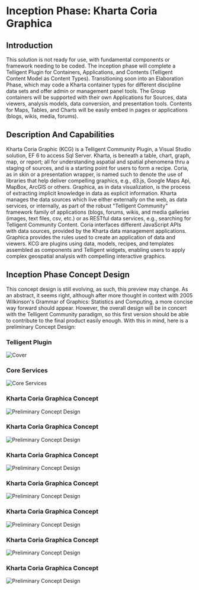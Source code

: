# Inception Phase: Kharta Coria Graphica
## Introduction
This solution is not ready for use, with fundamental components or framework needing to be coded. The inception phase will complete a Telligent Plugin for Containers, Applications, and Contents (Telligent Content Model as Content Types). Transitioning soon into an Elaboration Phase, which may code a Kharta container types for different discipline data sets and offer admin or management panel tools. The Group containers will be supported with their own Applications for Sources, data viewers, analysis models, data conversion, and presentation tools. Contents for Maps, Tables, and Charts will be easily embed in pages or applications (blogs, wikis, media, forums).
## Description And Capabilities
Kharta Coria Graphic (KCG) is a Telligent Community Plugin, a Visual Studio solution, EF 6 to access Sql Server.  Kharta, is beneath a table, chart, graph, map, or report; all for understanding aspatial and spatial phenomena thru a staging of sources, and is a starting point for users to form a recipe.  Coria, as in skin or a presentation wrapper, is named such to denote the use of libraries that help deliver compelling graphics, e.g., d3.js, Google Maps Api, MapBox, ArcGIS or others.  Graphica, as in data visualization, is the process of extracting implicit knowledge in data as explicit information.  Kharta manages the data sources which live either externally on the web, as data services, or internally, as part of the robust "Telligent Community" framework family of applications (blogs, forums, wikis, and media galleries (images, text files, csv, etc.) or as RESTful data services, e.g., searching for Telligent Community Content.  Coria interfaces different JavaScript APIs with data sources, provided by the Kharta data management applications.  Graphica provides the rules used to create an application of data and viewers. KCG are plugins using data, models, recipes, and templates assembled as components and Telligent widgets, enabling users to apply complex geospatial analysis with compelling interactive graphics.
## Inception Phase Concept Design
This concept design is still evolving, as such, this preview may change. As an abstract, it seems right, although after more thought in context with 2005 Wilkinson's Grammar of Graphics: Statistics and Computing, a more concise way forward should appear. However, the overall design will be in concert with the Telligent Community paradigm, so this first version should be able to contribute to the final product easily enough.  With this in mind, here is a preliminary Concept Design:
### Telligent Plugin
![Cover](https://raw.githubusercontent.com/powersparks/kharta-coria-graphica/master/Slide1.png)
### Core Services
![Core Services](https://raw.githubusercontent.com/powersparks/kharta-coria-graphica/master/Slide2.jpg)
### Kharta Coria Graphica Concept
![Preliminary Concept Design](https://raw.githubusercontent.com/powersparks/kharta-coria-graphica/master/Slide3.png)
### Kharta Coria Graphica Concept
![Preliminary Concept Design](https://raw.githubusercontent.com/powersparks/kharta-coria-graphica/master/Slide4.png)
### Kharta Coria Graphica Concept
![Preliminary Concept Design](https://raw.githubusercontent.com/powersparks/kharta-coria-graphica/master/Slide5.png)
### Kharta Coria Graphica Concept
![Preliminary Concept Design](https://raw.githubusercontent.com/powersparks/kharta-coria-graphica/master/Slide6.png)
### Kharta Coria Graphica Concept
![Preliminary Concept Design](https://raw.githubusercontent.com/powersparks/kharta-coria-graphica/master/Slide7.png)
### Kharta Coria Graphica Concept
![Preliminary Concept Design](https://raw.githubusercontent.com/powersparks/kharta-coria-graphica/master/Slide8.png)
### Kharta Coria Graphica Concept
![Preliminary Concept Design](https://raw.githubusercontent.com/powersparks/kharta-coria-graphica/master/Slide9.png)
